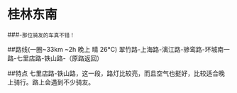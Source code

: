 # 桂林东南
###-`那位骑友的车真不错！`

##路线(一圈~33km ~2h 晚上 晴 26°C)
翠竹路-上海路-漓江路-骖鸾路-环城南一路-七里店路-铁山路-（原路返回）

##特点
七里店路-铁山路，这一段，路灯比较亮，而且空气也挺好，比较适合晚上骑行。路上会遇到不少骑友。
